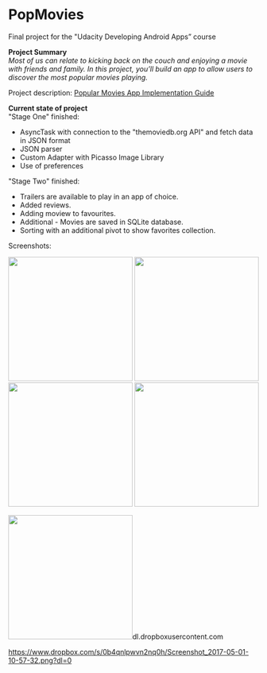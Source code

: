 # PopMovies

Final project for the "Udacity Developing Android Apps” course

<b>Project Summary</b>  
<i>Most of us can relate to kicking back on the couch and enjoying a movie with friends and family. In this project, you’ll build an app to allow users to discover the most popular movies playing.</i>



Project description: <a href="https://docs.google.com/document/d/1ZlN1fUsCSKuInLECcJkslIqvpKlP7jWL2TP9m6UiA6I/pub?embedded=true">Popular Movies App Implementation Guide</a>

<b>Current state of project</b>   
"Stage One" finished:
<ul><li>AsyncTask with connection to the "themoviedb.org API" and fetch data in JSON format</li>
<li>JSON parser</li>
<li>Custom Adapter with Picasso Image Library</li>
<li>Use of preferences</li></ul>
"Stage Two" finished:
<ul><li>Trailers are available to play in an app of choice.</li>
<li>Added reviews.</li>
<li>Adding moview to favourites.</li>
<li>Additional - Movies are saved in SQLite database.</li>
<li>Sorting with an additional pivot to show favorites collection.</li></ul>

Screenshots:

<img src="http://i.imgur.com/0PVvqTa.jpg" height="250"/>  <img src="http://i.imgur.com/CAQKu8V.png" height="250"/>  <img src="http://i.imgur.com/KdnYSdD.jpg" height="250"/>  <img src="http://i.imgur.com/isml7a4.png" height="250"/>  

<img src="https://dl.dropboxusercontent.com/s/2ju9rreclbu949v/dessert_pistachio.png?dl=0" height="250"/>dl.dropboxusercontent.com

https://www.dropbox.com/s/0b4qnlpwvn2nq0h/Screenshot_2017-05-01-10-57-32.png?dl=0

